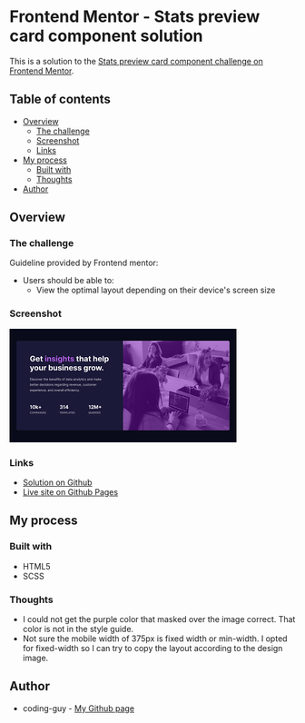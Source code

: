 # Frontend Mentor - Stats preview card component solution

This is a solution to the [Stats preview card component challenge on Frontend Mentor](https://www.frontendmentor.io/challenges/stats-preview-card-component-8JqbgoU62).

## Table of contents

- [Overview](#overview)
  - [The challenge](#the-challenge)
  - [Screenshot](#screenshot)
  - [Links](#links)
- [My process](#my-process)
  - [Built with](#built-with)
  - [Thoughts](#thoughts)
- [Author](#author)

## Overview

### The challenge

Guideline provided by Frontend mentor:

- Users should be able to:
  - View the optimal layout depending on their device's screen size

### Screenshot

![](./stats-preview-card-desktop-screenshot.png)

### Links

- [Solution on Github](https://github.com/1codingguy/frontend-mentor/tree/main/stats-preview-card-component-main)
- [Live site on Github Pages](https://1codingguy.github.io/frontend-mentor/stats-preview-card-component-main/)

## My process

### Built with

- HTML5
- SCSS

### Thoughts

- I could not get the purple color that masked over the image correct. That color is not in the style guide.
- Not sure the mobile width of 375px is fixed width or min-width. I opted for fixed-width so I can try to copy the layout according to the design image.

## Author

- coding-guy - [My Github page](https://github.com/1codingguy)
